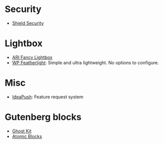 # Security
- [Shield Security](https://wordpress.org/plugins/wp-simple-firewall/)

# Lightbox
- [ARI Fancy Lightbox](https://wordpress.org/plugins/ari-fancy-lightbox/)
- [WP Featherlight](https://wordpress.org/plugins/wp-featherlight/): Simple and ultra lightweight. No options to configure. 

# Misc
- [IdeaPush](https://wordpress.org/plugins/ideapush/): Feature request system

# Gutenberg blocks
- [Ghost Kit](https://ghostkit.io/)
- [Atomic Blocks](https://atomicblocks.com/)
